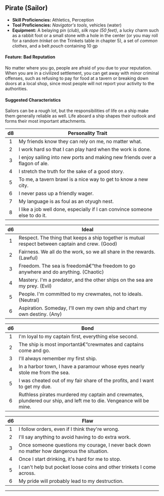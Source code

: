 ﻿## Pirate (Sailor)

- **Skill Proficiencies:** Athletics, Perception
- **Tool Proficiencies:** *Navigator's tools*, vehicles (water)
- **Equipment:** A belaying pin (*club*), *silk rope (50 feet)*, a lucky charm such as a rabbit foot or a small stone with a hole in the center (or you may roll for a random *trinket* on the Trinkets table in chapter 5), a set of *common clothes*, and a belt *pouch* containing 10 gp

#### Feature: Bad Reputation

No matter where you go, people are afraid of you due to your reputation. When you are in a civilized settlement, you can get away with minor criminal offenses, such as refusing to pay for food at a tavern or breaking down doors at a local shop, since most people will not report your activity to the authorities.

#### Suggested Characteristics

Sailors can be a rough lot, but the responsibilities of life on a ship make them generally reliable as well. Life aboard a ship shapes their outlook and forms their most important attachments.

|  d8 | Personality Trait                                                           |
|:---:|-----------------------------------------------------------------------------|
|  1  | My friends know they can rely on me, no matter what.                        |
|  2  | I work hard so that I can play hard when the work is done.                  |
|  3  | I enjoy sailing into new ports and making new friends over a flagon of ale. |
|  4  | I stretch the truth for the sake of a good story.                           |
|  5  | To me, a tavern brawl is a nice way to get to know a new city.              |
|  6  | I never pass up a friendly wager.                                           |
|  7  | My language is as foul as an otyugh nest.                                   |
|  8  | I like a job well done, especially if I can convince someone else to do it. |

|  d6 | Ideal                                                                                            |
|:---:|--------------------------------------------------------------------------------------------------|
|  1  | Respect. The thing that keeps a ship together is mutual respect between captain and crew. (Good) |
|  2  | Fairness. We all do the work, so we all share in the rewards. (Lawful)                           |
|  3  | Freedom. The sea is freedomâ€”the freedom to go anywhere and do anything. (Chaotic)                |
|  4  | Mastery. I'm a predator, and the other ships on the sea are my prey. (Evil)                      |
|  5  | People. I'm committed to my crewmates, not to ideals. (Neutral)                                  |
|  6  | Aspiration. Someday, I'll own my own ship and chart my own destiny. (Any)                        |

|  d6 | Bond                                                                                                                |
|:---:|---------------------------------------------------------------------------------------------------------------------|
|  1  | I'm loyal to my captain first, everything else second.                                                              |
|  2  | The ship is most importantâ€”crewmates and captains come and go.                                                      |
|  3  | I'll always remember my first ship.                                                                                 |
|  4  | In a harbor town, I have a paramour whose eyes nearly stole me from the sea.                                        |
|  5  | I was cheated out of my fair share of the profits, and I want to get my due.                                        |
|  6  | Ruthless pirates murdered my captain and crewmates, plundered our ship, and left me to die. Vengeance will be mine. |

|  d6 | Flaw                                                                                        |
|:---:|---------------------------------------------------------------------------------------------|
|  1  | I follow orders, even if I think they're wrong.                                             |
|  2  | I'll say anything to avoid having to do extra work.                                         |
|  3  | Once someone questions my courage, I never back down no matter how dangerous the situation. |
|  4  | Once I start drinking, it's hard for me to stop.                                            |
|  5  | I can't help but pocket loose coins and other trinkets I come across.                       |
|  6  | My pride will probably lead to my destruction.                                              |

---

